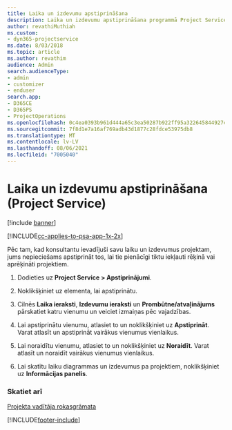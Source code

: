 ```yaml
---
title: Laika un izdevumu apstiprināšana
description: Laika un izdevumu apstiprināšana programmā Project Service
author: revathiMuthiah
ms.custom:
- dyn365-projectservice
ms.date: 8/03/2018
ms.topic: article
ms.author: revathim
audience: Admin
search.audienceType:
- admin
- customizer
- enduser
search.app:
- D365CE
- D365PS
- ProjectOperations
ms.openlocfilehash: 0c4ea0393b961d444a65c3ea50287b922ff95a322645844927ce9379fdb7e6b1
ms.sourcegitcommit: 7f8d1e7a16af769adb43d1877c28fdce53975db8
ms.translationtype: MT
ms.contentlocale: lv-LV
ms.lasthandoff: 08/06/2021
ms.locfileid: "7005040"
---
```

# <a name="approve-time-and-expenses-project-service"></a>Laika un izdevumu apstiprināšana (Project Service)

[!include [banner](../includes/psa-now-project-operations.md)]

[!INCLUDE[cc-applies-to-psa-app-1x-2x](../includes/cc-applies-to-psa-app-1x-2x.md)]

Pēc tam, kad konsultantu ievadījuši savu laiku un izdevumus projektam, jums nepieciešams apstiprināt tos, lai tie pienācīgi tiktu iekļauti rēķinā vai aprēķināti projektiem.  
  
1.  Dodieties uz **Project Service > Apstiprinājumi**.  
  
2.  Noklikšķiniet uz elementa, lai apstiprinātu.  
  
3.  Cilnēs **Laika ieraksti**, **Izdevumu ieraksti** un **Prombūtne/atvaļinājums** pārskatiet katru vienumu un veiciet izmaiņas pēc vajadzības.  
  
4.  Lai apstiprinātu vienumu, atlasiet to un noklikšķiniet uz **Apstiprināt**. Varat atlasīt un apstiprināt vairākus vienumus vienlaikus.  
  
5.  Lai noraidītu vienumu, atlasiet to un noklikšķiniet uz **Noraidīt**. Varat atlasīt un noraidīt vairākus vienumus vienlaikus.  
  
6.  Lai skatītu laiku diagrammas un izdevumus pa projektiem, noklikšķiniet uz **Informācijas panelis**.  
  
### <a name="see-also"></a>Skatiet arī  
 [Projekta vadītāja rokasgrāmata](../psa/project-manager-guide.md)


[!INCLUDE[footer-include](../includes/footer-banner.md)]
